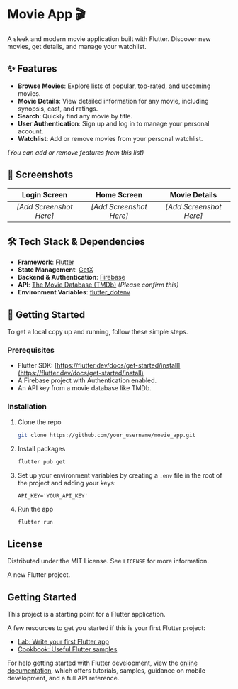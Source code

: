 # Movie App 🎬

A sleek and modern movie application built with Flutter. Discover new movies, get details, and manage your watchlist.

## ✨ Features

- **Browse Movies**: Explore lists of popular, top-rated, and upcoming movies.
- **Movie Details**: View detailed information for any movie, including synopsis, cast, and ratings.
- **Search**: Quickly find any movie by title.
- **User Authentication**: Sign up and log in to manage your personal account.
- **Watchlist**: Add or remove movies from your personal watchlist.

*(You can add or remove features from this list)*

## 📸 Screenshots

| Login Screen | Home Screen | Movie Details |
| :----------: | :---------: | :-----------: |
| *[Add Screenshot Here]* | *[Add Screenshot Here]* | *[Add Screenshot Here]* |

## 🛠️ Tech Stack & Dependencies

- **Framework**: [Flutter](https://flutter.dev/)
- **State Management**: [GetX](https://pub.dev/packages/get)
- **Backend & Authentication**: [Firebase](https://firebase.google.com/)
- **API**: [The Movie Database (TMDb)](https://www.themoviedb.org/documentation/api) *(Please confirm this)*
- **Environment Variables**: [flutter_dotenv](https://pub.dev/packages/flutter_dotenv)

## 🚀 Getting Started

To get a local copy up and running, follow these simple steps.

### Prerequisites

- Flutter SDK: [https://flutter.dev/docs/get-started/install](https://flutter.dev/docs/get-started/install)
- A Firebase project with Authentication enabled.
- An API key from a movie database like TMDb.

### Installation

1.  Clone the repo
    ```sh
    git clone https://github.com/your_username/movie_app.git
    ```
2.  Install packages
    ```sh
    flutter pub get
    ```
3.  Set up your environment variables by creating a `.env` file in the root of the project and adding your keys:
    ```
    API_KEY='YOUR_API_KEY'
    ```
4.  Run the app
    ```sh
    flutter run
    ```

## License

Distributed under the MIT License. See `LICENSE` for more information.


A new Flutter project.

## Getting Started

This project is a starting point for a Flutter application.

A few resources to get you started if this is your first Flutter project:

- [Lab: Write your first Flutter app](https://docs.flutter.dev/get-started/codelab)
- [Cookbook: Useful Flutter samples](https://docs.flutter.dev/cookbook)

For help getting started with Flutter development, view the
[online documentation](https://docs.flutter.dev/), which offers tutorials,
samples, guidance on mobile development, and a full API reference.
